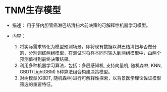 # TNM生存模型

* 描述：
  用于肝内胆管癌淋巴结清扫术前决策的可解释性机器学习模型。  

* 内容：
  1. 将实际需求转化为模型预测场景，即将现有数据以淋巴结清扫与否做分割，分别训练两组模型，在测试时将样本同时输入到两组模型中，由两个预测值得到最终决策结果。
  2. 利用多种机器学习算法，包括：多层感知机, 支持向量机, 随机森林, KNN, GBDT(LightGBM) 5种算法组合构建决策模型。
  3. 对树模型(GBDT, 随机森林)进行可解释性探索，以背景医学理论佐证模型筛选的重要特征。
